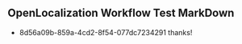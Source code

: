 ## OpenLocalization Workflow Test MarkDown
* 8d56a09b-859a-4cd2-8f54-077dc7234291 thanks!

<!--HONumber=Jul16_HO2-->


